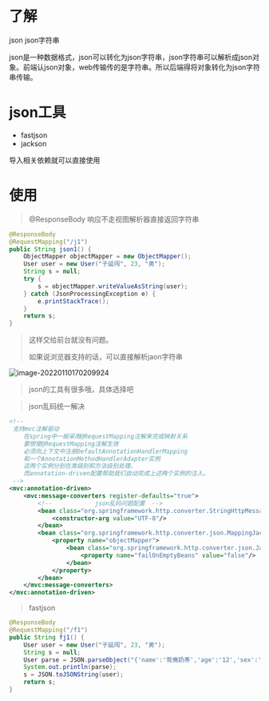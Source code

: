 # 了解

json  json字符串

json是一种数据格式，json可以转化为json字符串，json字符串可以解析成json对象。前端认json对象，web传输传的是字符串。所以后端得将对象转化为json字符串传输。

# json工具

- fastjson
- jackson

导入相关依赖就可以直接使用



# 使用

> @ResponseBody  响应不走视图解析器直接返回字符串

```java
@ResponseBody
@RequestMapping("/j1")
public String json1() {
    ObjectMapper objectMapper = new ObjectMapper();
    User user = new User("于延闯", 23, "男");
    String s = null;
    try {
        s = objectMapper.writeValueAsString(user);
    } catch (JsonProcessingException e) {
        e.printStackTrace();
    }
    return s;
}
```

> 这样交给前台就没有问题。
>
> 如果说浏览器支持的话，可以直接解析jaon字符串

![image-20220110170209924](D:\File\Desktop\总结理解\springmvc\json.assets\image-20220110170209924.png)

> json的工具有很多哦，具体选择吧

> json乱码统一解决

```xml
<!--
 支持mvc注解驱动
    在spring中一般采用@RequestMapping注解来完成映射关系
    要想使@RequestMapping注解生效
    必须向上下文中注册DefaultAnnotationHandlerMapping
    和一个AnnotationMethodHandlerAdapter实例
    这两个实例分别在类级别和方法级别处理。
    而annotation-driven配置帮助我们自动完成上述两个实例的注入。
 -->
<mvc:annotation-driven>
    <mvc:message-converters register-defaults="true">
        <!--            json乱码问题配置  -->
        <bean class="org.springframework.http.converter.StringHttpMessageConverter">
            <constructor-arg value="UTF-8"/>
        </bean>
        <bean class="org.springframework.http.converter.json.MappingJackson2HttpMessageConverter">
            <property name="objectMapper">
                <bean class="org.springframework.http.converter.json.Jackson2ObjectMapperFactoryBean">
                    <property name="failOnEmptyBeans" value="false"/>
                </bean>
            </property>
        </bean>
    </mvc:message-converters>
</mvc:annotation-driven>
```

> fastjson

```java
@ResponseBody
@RequestMapping("/f1")
public String fj1() {
    User user = new User("于延闯", 23, "男");
    String s = null;
    User parse = JSON.parseObject("{'name':'鸳鸯奶茶','age':'12','sex':'男'}",User.class);
    System.out.println(parse);
    s = JSON.toJSONString(user);
    return s;
}
```

